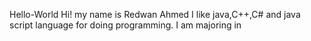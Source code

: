 Hello-World
Hi! my name is Redwan Ahmed
I like java,C++,C# and java script language for doing programming.
I am majoring in 

